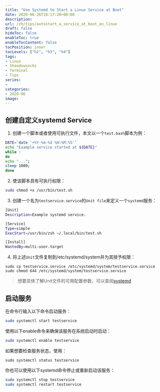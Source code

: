 ```yaml
---
title: "Use Systemd to Start a Linux Service at Boot"
date: 2020-06-26T18:17:20+08:00
description:
url: /zh/tips/autostart_a_service_at_boot_on_linux
draft: false
hideToc: false
enableToc: true
enableTocContent: false
tocPosition: inner
tocLevels: ["h2", "h3", "h4"]
tags:
- Linux
- Shaodowsocks
- Terminal
- Tips
series:
-
categories:
- 2020-06
image:
---
```


## 创建自定义systemd Service

1. 创建一个脚本或者使用可执行文件，本文以一个`test.bash`脚本为例：
```bash
DATE=`date '+%Y-%m-%d %H:%M:%S'`
echo "Example service started at ${DATE}"
while :
do
echo "...";
sleep 1000;
done
```

2. 使该脚本具有可执行权限：
```bash
sudo chmod +x /usr/bin/test.sh
```

3. 创建一个名为`testservice.service`的`Unit file`来定义一个`systemd`服务：

```bash
[Unit]
Description=Example systemd service.

[Service]
Type=simple
ExecStart=/usr/bin/zsh ~/.local/bin/test.sh

[Install]
WantedBy=multi-user.target
```

4. 将上述`Unit`文件复制到/etc/systemd/system并为其授予权限：
```
sudo cp testservice.service /etc/systemd/system/testservice.service
sudo chmod 644 /etc/systemd/system/testservice.service
```

>想要具体了解Unit文件的可用配置参数，可以查阅[systemd](https://www.freedesktop.org/wiki/Software/systemd/)

## 启动服务
在命令行输入以下命令启动服务：
```bash
sudo systemctl start testservice
```

使用以下enable命令来确保该服务在系统启动时启动：
```bash
sudo systemctl enable testservice
```

如果想要检查服务状态，使用：
```
sudo systemctl status testservice
```

你也可以使用以下systemd命令停止或重新启动该服务：
```bash
sudo systemctl stop testservice
sudo systemctl restart testservice
```



